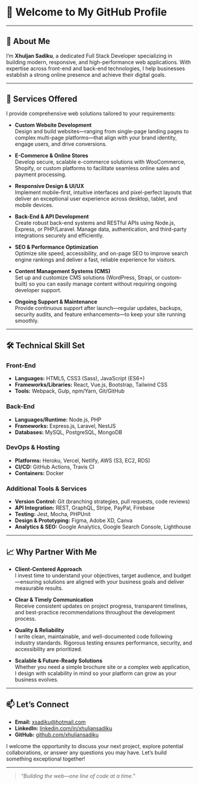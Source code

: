 # 👋 Welcome to My GitHub Profile

---

## 🚀 About Me
I’m **Xhuljan Sadiku**, a dedicated Full Stack Developer specializing in building modern, responsive, and high-performance web applications. With expertise across front-end and back-end technologies, I help businesses establish a strong online presence and achieve their digital goals.

---

## 💼 Services Offered
I provide comprehensive web solutions tailored to your requirements:

- **Custom Website Development**  
  Design and build websites—ranging from single-page landing pages to complex multi-page platforms—that align with your brand identity, engage users, and drive conversions.

- **E-Commerce & Online Stores**  
  Develop secure, scalable e-commerce solutions with WooCommerce, Shopify, or custom platforms to facilitate seamless online sales and payment processing.

- **Responsive Design & UI/UX**  
  Implement mobile-first, intuitive interfaces and pixel-perfect layouts that deliver an exceptional user experience across desktop, tablet, and mobile devices.

- **Back-End & API Development**  
  Create robust back-end systems and RESTful APIs using Node.js, Express, or PHP/Laravel. Manage data, authentication, and third-party integrations securely and efficiently.

- **SEO & Performance Optimization**  
  Optimize site speed, accessibility, and on-page SEO to improve search engine rankings and deliver a fast, reliable experience for visitors.

- **Content Management Systems (CMS)**  
  Set up and customize CMS solutions (WordPress, Strapi, or custom-built) so you can easily manage content without requiring ongoing developer support.

- **Ongoing Support & Maintenance**  
  Provide continuous support after launch—regular updates, backups, security audits, and feature enhancements—to keep your site running smoothly.

---

## 🛠️ Technical Skill Set

### Front-End
- **Languages:** HTML5, CSS3 (Sass), JavaScript (ES6+)
- **Frameworks/Libraries:** React, Vue.js, Bootstrap, Tailwind CSS
- **Tools:** Webpack, Gulp, npm/Yarn, Git/GitHub

### Back-End
- **Languages/Runtime:** Node.js, PHP
- **Frameworks:** Express.js, Laravel, NestJS
- **Databases:** MySQL, PostgreSQL, MongoDB

### DevOps & Hosting
- **Platforms:** Heroku, Vercel, Netlify, AWS (S3, EC2, RDS)
- **CI/CD:** GitHub Actions, Travis CI
- **Containers:** Docker

### Additional Tools & Services
- **Version Control:** Git (branching strategies, pull requests, code reviews)
- **API Integration:** REST, GraphQL, Stripe, PayPal, Firebase
- **Testing:** Jest, Mocha, PHPUnit
- **Design & Prototyping:** Figma, Adobe XD, Canva
- **Analytics & SEO:** Google Analytics, Google Search Console, Lighthouse

---

## 📈 Why Partner With Me

- **Client-Centered Approach**  
  I invest time to understand your objectives, target audience, and budget—ensuring solutions are aligned with your business goals and deliver measurable results.

- **Clear & Timely Communication**  
  Receive consistent updates on project progress, transparent timelines, and best-practice recommendations throughout the development process.

- **Quality & Reliability**  
  I write clean, maintainable, and well-documented code following industry standards. Rigorous testing ensures performance, security, and accessibility are prioritized.

- **Scalable & Future-Ready Solutions**  
  Whether you need a simple brochure site or a complex web application, I design with scalability in mind so your platform can grow as your business evolves.

---

## 📫 Let’s Connect

- **Email:** [xsadiku@hotmail.com](mailto:xsadiku@hotmail.com)  
- **LinkedIn:** [linkedin.com/in/xhuljansadiku](https://www.linkedin.com/in/xhuljansadiku)  
- **GitHub:** [github.com/xhuljansadiku](https://github.com/xhuljansadiku)  

I welcome the opportunity to discuss your next project, explore potential collaborations, or answer any questions you may have. Let’s build something exceptional together!

---

> *“Building the web—one line of code at a time.”*  
